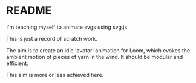 # README

I'm teaching myself to animate svgs using svg.js

This is just a record of scratch work.

The aim is to create an idle 'avatar' animation for Loom, which evokes the ambient motion of pieces of yarn in the wind.
It should be modular and efficient. 

This aim is more or less achieved here. 